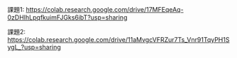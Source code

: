 課題1: https://colab.research.google.com/drive/17MFEqeAq-0zDHIhLpqfkuimFJGks6ibT?usp=sharing

課題2: https://colab.research.google.com/drive/11aMvgcVFRZur7Ts_Vnr91TqyPH1SygL_?usp=sharing
